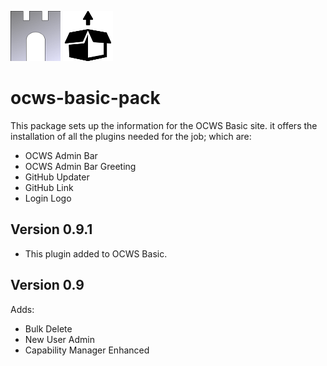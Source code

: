 ![ocws-basic-pack](./images/castlelogo80x80.png) ![ocws-basic-pack](./images/pack80.png)

# ocws-basic-pack
This package sets up the information for the OCWS Basic site. it offers the installation of all the plugins needed for the job; which are:

- OCWS Admin Bar
- OCWS Admin Bar Greeting
- GitHub Updater
- GitHub Link
- Login Logo

## Version 0.9.1
- This plugin added to OCWS Basic.

## Version 0.9
Adds:
- Bulk Delete
- New User Admin
- Capability Manager Enhanced



